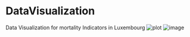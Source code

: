 # DataVisualization
Data Visualization for mortality Indicators in Luxembourg
![plot]("![image](https://drive.google.com/uc?export=view&id=<FILE_ID>)")
![image](https://drive.google.com/file/d/19hxGPwAGYTp5NCfdxhbYAAn2cOM_MKKe/view?usp=share_link)
